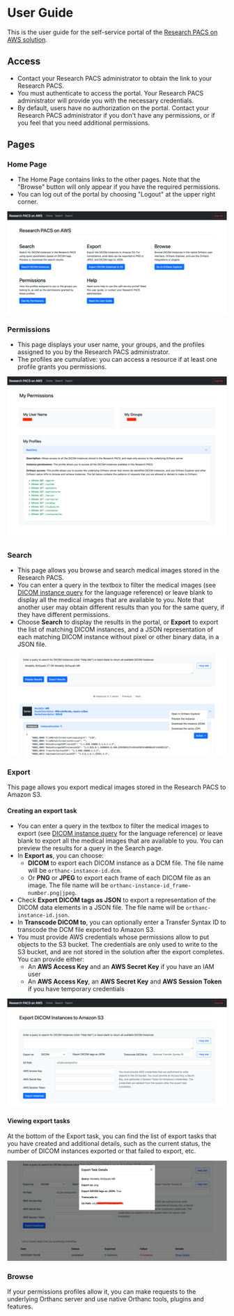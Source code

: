 # User Guide

This is the user guide for the self-service portal of the [Research PACS on AWS solution](../README.md).

## Access

* Contact your Research PACS administrator to obtain the link to your Research PACS.
* You must authenticate to access the portal. Your Research PACS administrator will provide you with the necessary credentials.
* By default, users have no authorization on the portal. Contact your Research PACS administrator if you don't have any permissions, or if you feel that you need additional permissions.

## Pages

### Home Page

* The Home Page contains links to the other pages. Note that the "Browse" button will only appear if you have the required permissions.
* You can log out of the portal by choosing "Logout" at the upper right corner.

<kbd>![Home Page](../image/home-page.png)</kbd>

### Permissions

* This page displays your user name, your groups, and the profiles assigned to you by the Research PACS administrator.
* The profiles are cumulative: you can access a resource if at least one profile grants you permissions.

<kbd>![Permissions](../image/permissions-page-1.png)</kbd>

### Search

* This page allows you browse and search medical images stored in the Research PACS.
* You can enter a query in the textbox to filter the medical images (see [DICOM instance query](dicom-instance-query.md) for the language reference) or leave blank to display all the medical images that are available to you. Note that another user may obtain different results than you for the same query, if they have different permissions.
* Choose **Search** to display the results in the portal, or **Export** to export the list of matching DICOM instances, and a JSON representation of each matching DICOM instance without pixel or other binary data, in a JSON file.

<kbd>![Search](../image/search-page-results.png)</kbd>

### Export

This page allows you export medical images stored in the Research PACS to Amazon S3.

#### Creating an export task

* You can enter a query in the textbox to filter the medical images to export (see [DICOM instance query](dicom-instance-query.md) for the language reference) or leave blank to export all the medical images that are available to you. You can preview the results for a query in the Search page.
* In **Export as**, you can choose:
  * **DICOM** to export each DICOM instance as a DCM file. The file name will be `orthanc-instance-id.dcm`.
  * Or **PNG** or **JPEG** to export each frame of each DICOM file as an image. The file name will be `orthanc-instance-id_frame-number.png|jpeg`.
* Check **Export DICOM tags as JSON** to export a representation of the DICOM data elements in a JSON file. The file name will be `orthanc-instance-id.json`.
* In **Transcode DICOM to**, you can optionally enter a Transfer Syntax ID to transcode the DCM file exported to Amazon S3.
* You must provide AWS credentials whose permissions allow to put objects to the S3 bucket. The credentials are only used to write to the S3 bucket, and are not stored in the solution after the export completes. You can provide either:
  * An **AWS Access Key** and an **AWS Secret Key** if you have an IAM user
  * An **AWS Access Key**, an **AWS Secret Key** and **AWS Session Token** if you have temporary credentials

<kbd>![Creating an export task](../image/export-page.png)</kbd>

#### Viewing export tasks

At the bottom of the Export task, you can find the list of export tasks that you have created and additional details, such as the current status, the number of DICOM instances exported or that failed to export, etc.

<kbd>![Viewing export tasks](../image/export-page-details.png)</kbd>

### Browse

If your permissions profiles allow it, you can make requests to the underlying Orthanc server and use native Orthanc tools, plugins and features.
